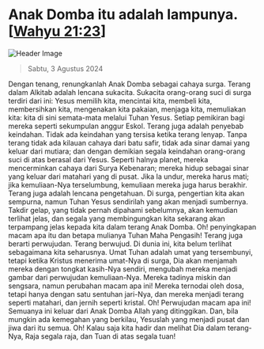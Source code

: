 
# Anak Domba itu adalah lampunya. [[Wahyu 21:23](http://alkitab.sabda.org/?Wahyu%2021:23)]

![Header Image](https://alkitab.app/slice/sunrise.jpg)

> Sabtu, 3 Agustus 2024

Dengan tenang, renungkanlah Anak Domba sebagai cahaya surga. Terang dalam Alkitab adalah lencana sukacita. Sukacita orang-orang suci di surga terdiri dari ini: Yesus memilih kita, mencintai kita, membeli kita, membersihkan kita, mengenakan kita pakaian, menjaga kita, memuliakan kita: kita di sini semata-mata melalui Tuhan Yesus. Setiap pemikiran bagi mereka seperti sekumpulan anggur Eskol. Terang juga adalah penyebab keindahan. Tidak ada keindahan yang tersisa ketika terang lenyap. Tanpa terang tidak ada kilauan cahaya dari batu safir, tidak ada sinar damai yang keluar dari mutiara; dan dengan demikian segala keindahan orang-orang suci di atas berasal dari Yesus. Seperti halnya planet, mereka mencerminkan cahaya dari Surya Kebenaran; mereka hidup sebagai sinar yang keluar dari matahari yang di pusat. Jika Ia undur, mereka harus mati; jika kemuliaan-Nya terselumbung, kemuliaan mereka juga harus berakhir. Terang juga adalah lencana pengetahuan. Di surga, pengertian kita akan sempurna, namun Tuhan Yesus sendirilah yang akan menjadi sumbernya. Takdir gelap, yang tidak pernah dipahami sebelumnya, akan kemudian terlihat jelas, dan segala yang membingungkan kita sekarang akan terpampang jelas kepada kita dalam terang Anak Domba. Oh! penyingkapan macam apa itu dan betapa mulianya Tuhan Maha Pengasih! Terang juga berarti perwujudan. Terang berwujud. Di dunia ini, kita belum terlihat sebagaimana kita seharusnya. Umat Tuhan adalah umat yang tersembunyi, tetapi ketika Kristus menerima umat-Nya di surga, Dia akan menjamah mereka dengan tongkat kasih-Nya sendiri, mengubah mereka menjadi gambar dari perwujudan kemuliaan-Nya. Mereka tadinya miskin dan sengsara, namun perubahan macam apa ini! Mereka ternodai oleh dosa, tetapi hanya dengan satu sentuhan jari-Nya, dan mereka menjadi terang seperti matahari, dan jernih seperti kristal. Oh! Perwujudan macam apa ini! Semuanya ini keluar dari Anak Domba Allah yang ditinggikan. Dan, bila mungkin ada kemegahan yang berkilau, Yesuslah yang menjadi pusat dan jiwa dari itu semua. Oh! Kalau saja kita hadir dan melihat Dia dalam terang-Nya, Raja segala raja, dan Tuan di atas segala tuan!
    
